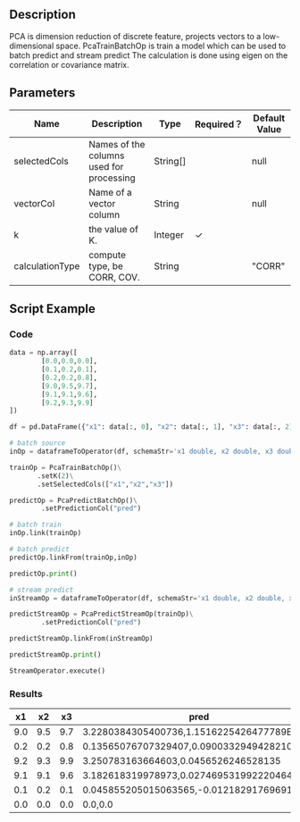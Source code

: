## Description
PCA is dimension reduction of discrete feature, projects vectors to a low-dimensional space.
 PcaTrainBatchOp is train a model which can be used to batch predict and stream predict
 The calculation is done using eigen on the correlation or covariance matrix.

## Parameters
| Name | Description | Type | Required？ | Default Value |
| --- | --- | --- | --- | --- |
| selectedCols | Names of the columns used for processing | String[] |  | null |
| vectorCol | Name of a vector column | String |  | null |
| k | the value of K. | Integer | ✓ |  |
| calculationType | compute type, be CORR, COV. | String |  | "CORR" |

## Script Example

### Code

```python
data = np.array([
        [0.0,0.0,0.0],
        [0.1,0.2,0.1],
        [0.2,0.2,0.8],
        [9.0,9.5,9.7],
        [9.1,9.1,9.6],
        [9.2,9.3,9.9]
])

df = pd.DataFrame({"x1": data[:, 0], "x2": data[:, 1], "x3": data[:, 2]})

# batch source 
inOp = dataframeToOperator(df, schemaStr='x1 double, x2 double, x3 double', op_type='batch')

trainOp = PcaTrainBatchOp()\
       .setK(2)\
       .setSelectedCols(["x1","x2","x3"])

predictOp = PcaPredictBatchOp()\
        .setPredictionCol("pred")

# batch train
inOp.link(trainOp)

# batch predict
predictOp.linkFrom(trainOp,inOp)

predictOp.print()

# stream predict
inStreamOp = dataframeToOperator(df, schemaStr='x1 double, x2 double, x3 double', op_type='stream')

predictStreamOp = PcaPredictStreamOp(trainOp)\
        .setPredictionCol("pred")

predictStreamOp.linkFrom(inStreamOp)

predictStreamOp.print()

StreamOperator.execute()
```
### Results

x1|x2|x3|pred
---|---|---|----
9.0|9.5|9.7|3.2280384305400736,1.1516225426477789E-4
0.2|0.2|0.8|0.13565076707329407,0.09003329494282108
9.2|9.3|9.9|3.250783163664603,0.0456526246528135
9.1|9.1|9.6|3.182618319978973,0.027469531992220464
0.1|0.2|0.1|0.045855205015063565,-0.012182917696915518
0.0|0.0|0.0|0.0,0.0



